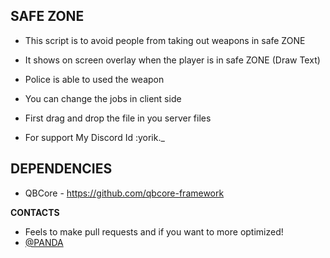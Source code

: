 **SAFE ZONE**
-----

- This script is to avoid people from taking out weapons in safe ZONE
- It shows on screen overlay when the player is in safe ZONE (Draw Text)
- Police is able to used the weapon
- You can change the jobs in client side


- First drag and drop the file in you server files
- For support My Discord Id :yorik._

**DEPENDENCIES**
-----

- QBCore - https://github.com/qbcore-framework


**CONTACTS**
- Feels to make pull requests and if you want to more optimized!
- [@PANDA](https://github.com/Devil-panda)

